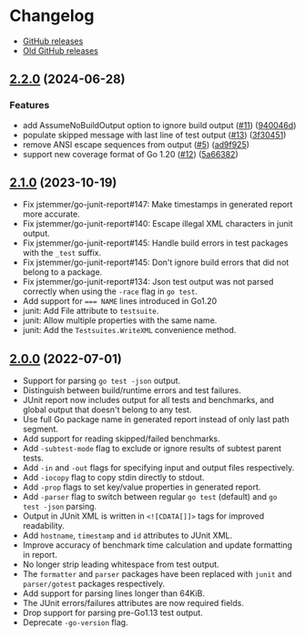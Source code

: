 # Changelog

- [GitHub releases](https://github.com/joschi/go-junit-report/releases)
- [Old GitHub releases](https://github.com/jstemmer/go-junit-report/releases)

## [2.2.0](https://github.com/joschi/go-junit-report/compare/v2.1.0...v2.2.0) (2024-06-28)


### Features

* add AssumeNoBuildOutput option to ignore build output ([#11](https://github.com/joschi/go-junit-report/issues/11)) ([940046d](https://github.com/joschi/go-junit-report/commit/940046d07e4639c3ef97a1b2d2b02b4c4ce8e4ac))
* populate skipped message with last line of test output ([#13](https://github.com/joschi/go-junit-report/issues/13)) ([3f30451](https://github.com/joschi/go-junit-report/commit/3f30451b10e74b043687492477d3c665045ff39e))
* remove ANSI escape sequences from output ([#5](https://github.com/joschi/go-junit-report/issues/5)) ([ad9f925](https://github.com/joschi/go-junit-report/commit/ad9f925efa87f146a9998a4a226dc80bb0452018))
* support new coverage format of Go 1.20 ([#12](https://github.com/joschi/go-junit-report/issues/12)) ([5a66382](https://github.com/joschi/go-junit-report/commit/5a66382305fe6bb671363955b634e70b4800923c))

## [2.1.0](https://github.com/jstemmer/go-junit-report/releases/tag/v2.1.0) (2023-10-19)

- Fix jstemmer/go-junit-report#147: Make timestamps in generated report more accurate.
- Fix jstemmer/go-junit-report#140: Escape illegal XML characters in junit output.
- Fix jstemmer/go-junit-report#145: Handle build errors in test packages with the `_test` suffix.
- Fix jstemmer/go-junit-report#145: Don't ignore build errors that did not belong to a package.
- Fix jstemmer/go-junit-report#134: Json test output was not parsed correctly when using the `-race` flag in `go test`.
- Add support for `=== NAME` lines introduced in Go1.20
- junit: Add File attribute to `testsuite`.
- junit: Allow multiple properties with the same name.
- junit: Add the `Testsuites.WriteXML` convenience method.

## [2.0.0](https://github.com/jstemmer/go-junit-report/releases/tag/v2.0.0) (2022-07-01)

- Support for parsing `go test -json` output.
- Distinguish between build/runtime errors and test failures.
- JUnit report now includes output for all tests and benchmarks, and global output that doesn't belong to any test.
- Use full Go package name in generated report instead of only last path segment.
- Add support for reading skipped/failed benchmarks.
- Add `-subtest-mode` flag to exclude or ignore results of subtest parent tests.
- Add `-in` and `-out` flags for specifying input and output files respectively.
- Add `-iocopy` flag to copy stdin directly to stdout.
- Add `-prop` flags to set key/value properties in generated report.
- Add `-parser` flag to switch between regular `go test` (default) and `go test -json` parsing.
- Output in JUnit XML is written in `<![CDATA[]]>` tags for improved readability.
- Add `hostname`, `timestamp` and `id` attributes to JUnit XML.
- Improve accuracy of benchmark time calculation and update formatting in report.
- No longer strip leading whitespace from test output.
- The `formatter` and `parser` packages have been replaced with `junit` and `parser/gotest` packages respectively.
- Add support for parsing lines longer than 64KiB.
- The JUnit errors/failures attributes are now required fields.
- Drop support for parsing pre-Go1.13 test output.
- Deprecate `-go-version` flag.
